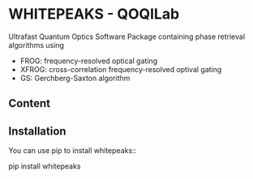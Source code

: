 WHITEPEAKS - QOQILab
====================
Ultrafast Quantum Optics Software Package containing phase retrieval algorithms using
-   FROG: frequency-resolved optical gating
-   XFROG: cross-correlation frequency-resolved optival gating
-   GS: Gerchberg-Saxton algorithm

Content
---------

Installation
------------
You can use pip to install whitepeaks::

pip install whitepeaks

